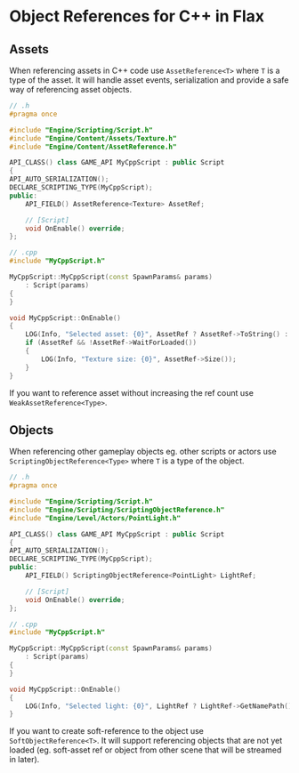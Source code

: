 # Object References for C\+\+ in Flax

## Assets

When referencing assets in C++ code use `AssetReference<T>` where `T` is a type of the asset. It will handle asset events, serialization and provide a safe way of referencing asset objects.

```cpp
// .h
#pragma once

#include "Engine/Scripting/Script.h"
#include "Engine/Content/Assets/Texture.h"
#include "Engine/Content/AssetReference.h"

API_CLASS() class GAME_API MyCppScript : public Script
{
API_AUTO_SERIALIZATION();
DECLARE_SCRIPTING_TYPE(MyCppScript);
public:
	API_FIELD() AssetReference<Texture> AssetRef;

	// [Script]
	void OnEnable() override;
};

// .cpp
#include "MyCppScript.h"

MyCppScript::MyCppScript(const SpawnParams& params)
	: Script(params)
{
}

void MyCppScript::OnEnable()
{
	LOG(Info, "Selected asset: {0}", AssetRef ? AssetRef->ToString() : String::Empty);
	if (AssetRef && !AssetRef->WaitForLoaded())
	{
		LOG(Info, "Texture size: {0}", AssetRef->Size());
	}
}
```

If you want to reference asset without increasing the ref count use `WeakAssetReference<Type>`.

## Objects

When referencing other gameplay objects eg. other scripts or actors use `ScriptingObjectReference<Type>` where `T` is a type of the object.

```cpp
// .h
#pragma once

#include "Engine/Scripting/Script.h"
#include "Engine/Scripting/ScriptingObjectReference.h"
#include "Engine/Level/Actors/PointLight.h"

API_CLASS() class GAME_API MyCppScript : public Script
{
API_AUTO_SERIALIZATION();
DECLARE_SCRIPTING_TYPE(MyCppScript);
public:
	API_FIELD() ScriptingObjectReference<PointLight> LightRef;

	// [Script]
	void OnEnable() override;
};

// .cpp
#include "MyCppScript.h"

MyCppScript::MyCppScript(const SpawnParams& params)
	: Script(params)
{
}

void MyCppScript::OnEnable()
{
	LOG(Info, "Selected light: {0}", LightRef ? LightRef->GetNamePath() : String::Empty);
}
```

If you want to create soft-reference to the object use `SoftObjectReference<T>`. It will support referencing objects that are not yet loaded (eg. soft-asset ref or object from other scene that will be streamed in later).

